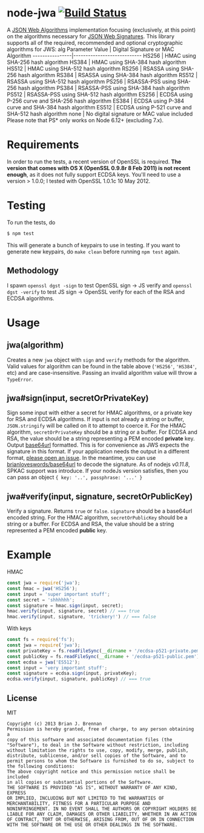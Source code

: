 # node-jwa [![Build Status](https://travis-ci.org/brianloveswords/node-jwa.svg?branch=master)](https://travis-ci.org/brianloveswords/node-jwa)
A
[JSON Web Algorithms](http://tools.ietf.org/id/draft-ietf-jose-json-web-algorithms-08.html)
implementation focusing (exclusively, at this point) on the algorithms necessary for
[JSON Web Signatures](http://self-issued.info/docs/draft-ietf-jose-json-web-signature.html).
This library supports all of the required, recommended and optional cryptographic algorithms for JWS:
alg Parameter Value | Digital Signature or MAC Algorithm
----------------|----------------------------
HS256 | HMAC using SHA-256 hash algorithm
HS384 | HMAC using SHA-384 hash algorithm
HS512 | HMAC using SHA-512 hash algorithm
RS256 | RSASSA using SHA-256 hash algorithm
RS384 | RSASSA using SHA-384 hash algorithm
RS512 | RSASSA using SHA-512 hash algorithm
PS256 | RSASSA-PSS using SHA-256 hash algorithm
PS384 | RSASSA-PSS using SHA-384 hash algorithm
PS512 | RSASSA-PSS using SHA-512 hash algorithm
ES256 | ECDSA using P-256 curve and SHA-256 hash algorithm
ES384 | ECDSA using P-384 curve and SHA-384 hash algorithm
ES512 | ECDSA using P-521 curve and SHA-512 hash algorithm
none | No digital signature or MAC value included
Please note that PS* only works on Node 6.12+ (excluding 7.x).
# Requirements
In order to run the tests, a recent version of OpenSSL is
required. **The version that comes with OS X (OpenSSL 0.9.8r 8 Feb
2011) is not recent enough**, as it does not fully support ECDSA
keys. You'll need to use a version > 1.0.0; I tested with OpenSSL 1.0.1c 10 May 2012.
# Testing
To run the tests, do
```bash
$ npm test
```
This will generate a bunch of keypairs to use in testing. If you want to
generate new keypairs, do `make clean` before running `npm test` again.
## Methodology
I spawn `openssl dgst -sign` to test OpenSSL sign → JS verify and
`openssl dgst -verify` to test JS sign → OpenSSL verify for each of the
RSA and ECDSA algorithms.
# Usage
## jwa(algorithm)
Creates a new `jwa` object with `sign` and `verify` methods for the
algorithm. Valid values for algorithm can be found in the table above
(`'HS256'`, `'HS384'`, etc) and are case-insensitive. Passing an invalid
algorithm value will throw a `TypeError`.
## jwa#sign(input, secretOrPrivateKey)
Sign some input with either a secret for HMAC algorithms, or a private
key for RSA and ECDSA algorithms.
If input is not already a string or buffer, `JSON.stringify` will be
called on it to attempt to coerce it.
For the HMAC algorithm, `secretOrPrivateKey` should be a string or a
buffer. For ECDSA and RSA, the value should be a string representing a
PEM encoded **private** key.
Output [base64url](http://en.wikipedia.org/wiki/Base64#URL_applications)
formatted. This is for convenience as JWS expects the signature in this
format. If your application needs the output in a different format,
[please open an issue](https://github.com/brianloveswords/node-jwa/issues). In
the meantime, you can use
[brianloveswords/base64url](https://github.com/brianloveswords/base64url)
to decode the signature.
As of nodejs *v0.11.8*, SPKAC support was introduce. If your nodeJs
version satisfies, then you can pass an object `{ key: '..', passphrase: '...' }`
## jwa#verify(input, signature, secretOrPublicKey)
Verify a signature. Returns `true` or `false`.
`signature` should be a base64url encoded string.
For the HMAC algorithm, `secretOrPublicKey` should be a string or a
buffer. For ECDSA and RSA, the value should be a string represented a
PEM encoded **public** key.
# Example
HMAC
```js
const jwa = require('jwa');
const hmac = jwa('HS256');
const input = 'super important stuff';
const secret = 'shhhhhh';
const signature = hmac.sign(input, secret);
hmac.verify(input, signature, secret) // === true
hmac.verify(input, signature, 'trickery!') // === false
```
With keys
```js
const fs = require('fs');
const jwa = require('jwa');
const privateKey = fs.readFileSync(__dirname + '/ecdsa-p521-private.pem');
const publicKey = fs.readFileSync(__dirname + '/ecdsa-p521-public.pem');
const ecdsa = jwa('ES512');
const input = 'very important stuff';
const signature = ecdsa.sign(input, privateKey);
ecdsa.verify(input, signature, publicKey) // === true
```
## License
MIT
```
Copyright (c) 2013 Brian J. Brennan
Permission is hereby granted, free of charge, to any person obtaining a
copy of this software and associated documentation files (the
"Software"), to deal in the Software without restriction, including
without limitation the rights to use, copy, modify, merge, publish,
distribute, sublicense, and/or sell copies of the Software, and to
permit persons to whom the Software is furnished to do so, subject to
the following conditions:
The above copyright notice and this permission notice shall be included
in all copies or substantial portions of the Software.
THE SOFTWARE IS PROVIDED "AS IS", WITHOUT WARRANTY OF ANY KIND, EXPRESS
OR IMPLIED, INCLUDING BUT NOT LIMITED TO THE WARRANTIES OF
MERCHANTABILITY, FITNESS FOR A PARTICULAR PURPOSE AND
NONINFRINGEMENT. IN NO EVENT SHALL THE AUTHORS OR COPYRIGHT HOLDERS BE
LIABLE FOR ANY CLAIM, DAMAGES OR OTHER LIABILITY, WHETHER IN AN ACTION
OF CONTRACT, TORT OR OTHERWISE, ARISING FROM, OUT OF OR IN CONNECTION
WITH THE SOFTWARE OR THE USE OR OTHER DEALINGS IN THE SOFTWARE.
```
